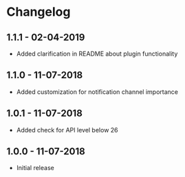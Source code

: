 # Changelog

## 1.1.1 - 02-04-2019

- Added clarification in README about plugin functionality

## 1.1.0 - 11-07-2018

- Added customization for notification channel importance

## 1.0.1 - 11-07-2018

- Added check for API level below 26

## 1.0.0 - 11-07-2018

- Initial release